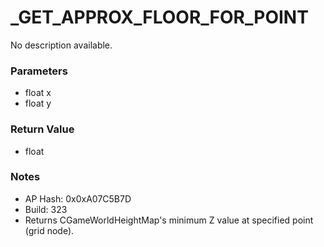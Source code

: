 # _GET_APPROX_FLOOR_FOR_POINT

No description available.

### Parameters
* float x
* float y

### Return Value
* float

### Notes
* AP Hash: 0x0xA07C5B7D
* Build: 323
* Returns CGameWorldHeightMap's minimum Z value at specified point (grid node).

